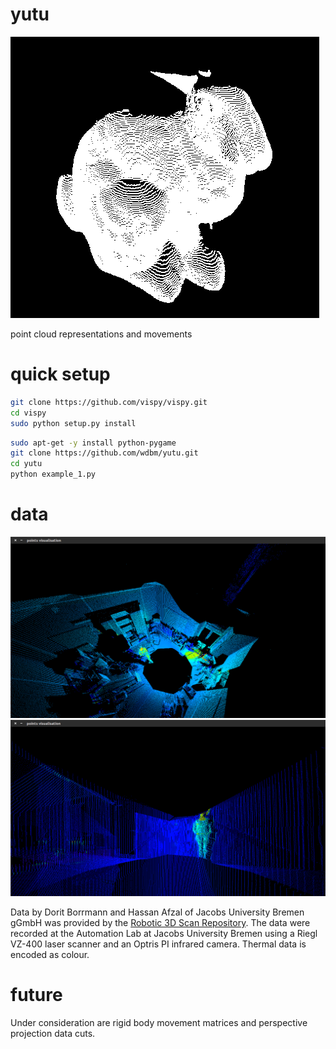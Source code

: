 # yutu

![](images/bunny.png)

point cloud representations and movements

# quick setup

```Bash
git clone https://github.com/vispy/vispy.git
cd vispy
sudo python setup.py install
```

```Bash
sudo apt-get -y install python-pygame
git clone https://github.com/wdbm/yutu.git
cd yutu
python example_1.py
```

# data

![](images/scan000_1.png)
![](images/scan006_1.png)

Data by Dorit Borrmann and Hassan Afzal of Jacobs University Bremen gGmbH was provided by the [Robotic 3D Scan Repository](http://kos.informatik.uni-osnabrueck.de/3Dscans/). The data were recorded at the Automation Lab at Jacobs University Bremen using a Riegl VZ-400 laser scanner and an Optris PI infrared camera. Thermal data is encoded as colour.

# future

Under consideration are rigid body movement matrices and perspective projection data cuts.
